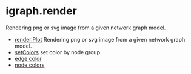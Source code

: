 # igraph.render

Rendering png or svg image from a given network graph model.

+ [render.Plot](igraph.render/render.Plot.1) Rendering png or svg image from a given network graph model.
+ [setColors](igraph.render/setColors.1) set color by node group
+ [edge.color](igraph.render/edge.color.1) 
+ [node.colors](igraph.render/node.colors.1) 
